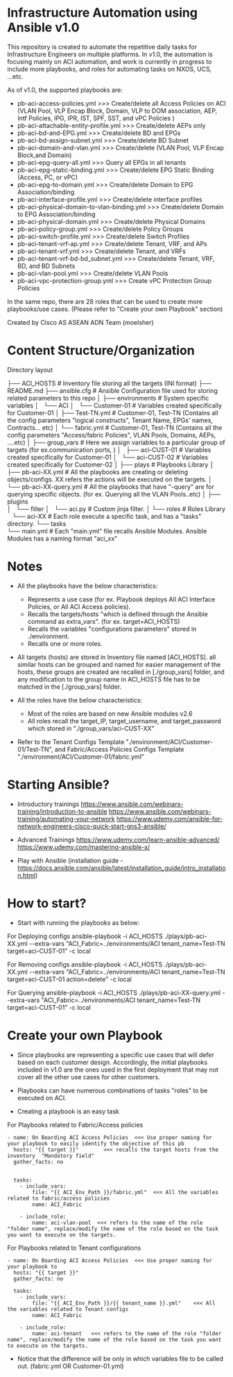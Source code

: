 
# Infrastructure Automation using Ansible v1.0
This repository is created to automate the repetitive daily tasks for Infrastructure Engineers on multiple platforms.
In v1.0, the automation is focusing mainly on ACI automation, and work is currently in progress to include more playbooks, and roles for automating tasks on NXOS, UCS, ...etc.


As of v1.0, the supported playbooks are:

- pb-aci-access-policies.yml                       >>> Create/delete all Access Policies on ACI (VLAN Pool, VLP Encap Block, Domain, VLP to DOM association, AEP, Intf Policies, IPG, IPR, IST, SPF, SST, and vPC Policies )
- pb-aci-attachable-entity-profile.yml               >>> Create/delete AEPs only
- pb-aci-bd-and-EPG.yml                              >>> Create/delete BD and EPGs
- pb-aci-bd-assign-subnet.yml                        >>> Create/delete BD Subnet
- pb-aci-domain-and-vlan.yml                         >>> Create/delete (VLAN Pool, VLP Encap Block,and Domain)
- pb-aci-epg-query-all.yml                           >>> Query all EPGs in all tenants
- pb-aci-epg-static-binding.yml                      >>> Create/delete EPG Static Binding (Access, PC, or vPC)
- pb-aci-epg-to-domain.yml                           >>> Create/delete Domain to EPG Association/binding
- pb-aci-interface-profile.yml                       >>> Create/delete interface profiles
- pb-aci-physical-domain-to-vlan-binding.yml           >>> Create/delete Domain to EPG Association/binding
- pb-aci-physical-domain.yml                           >>> Create/delete Physical Domains
- pb-aci-policy-group.yml                              >>> Create/delete Policy Groups
- pb-aci-switch-profile.yml                            >>> Create/delete Switch Profiles
- pb-aci-tenant-vrf-ap.yml                             >>> Create/delete Tenant, VRF, and APs
- pb-aci-tenant-vrf.yml                                >>> Create/delete Tenant, and VRFs
- pb-aci-tenant-vrf-bd-bd_subnet.yml                   >>> Create/delete Tenant, VRF, BD, and BD Subnets  
- pb-aci-vlan-pool.yml                                 >>> Create/delete VLAN Pools
- pb-aci-vpc-protection-group.yml                      >>> Create vPC Protection Group Policies


In the same repo, there are 28 roles that can be used to create more playbooks/use cases. (Please refer to "Create your own Playbook" section)

Created by Cisco AS ASEAN ADN Team (moelsher)


# Content Structure/Organization

Directory layout

├── ACI_HOSTS                   # Inventory file storing all the targets (INI format)
├── README.md
├── ansible.cfg                 # Ansible Configuration file used for storing related parameters to this repo
│
├── environments                # System specific variables
│   └── ACI
│     └── Customer-01           # Variables created specifically for Customer-01
│       ├── Test-TN.yml         # Customer-01, Test-TN   (Contains all the config parameters "logical constructs", Tenant Name, EPGs' names, Contracts... etc)
│       └── fabric.yml          # Customer-01, Test-TN   (Contains all the config parameters "Access/fabric Policies", VLAN Pools, Domains, AEPs, ....etc)
│
├── group_vars                  # Here we assign variables to a particular group of targets (for ex.communication ports, )
│   ├── aci-CUST-01             # Variables created specifically for Customer-01
│   └── aci-CUST-02             # Variables created specifically for Customer-02
│
├── plays                       # Playbooks Library
│   ├──  pb-aci-XX.yml          # All the playbooks are creating or deleting objects/configs. XX refers the actions will be executed on the targets.
│   └──  pb-aci-XX-query.yml    # All the playbooks that have "-query" are for querying specific objects. (for ex. Querying all the VLAN Pools..etc)
│
├── plugins                     
│   └── filter
│     └──  aci.py               # Custom jinja filter.
│
└── roles                       # Roles Library
    └──  aci-XX                 # Each role execute a specific task, and has a "tasks" directory.
      └──  tasks        
        └──  main.yml           # Each "main.yml" file  recalls Ansible Modules. Ansible Modules has a naming format "aci_xx"

# Notes

- All the playbooks have the below characteristics:  
  - Represents a use case (for ex. Playbook deploys All ACI Interface Policies, or All ACI Access policies).
  - Recalls the targets/hosts "which is defined through the Ansible command as extra_vars". (for ex. target=ACI_HOSTS)
  - Recalls the variables "configurations parameters" stored in ./environment.
  - Recalls one or more roles.

- All targets (hosts) are stored in Inventory file named [ACI_HOSTS]. all similar hosts can be grouped and named for easier management of the hosts, these groups are created are recalled in [./group_vars] folder, and any modification to the group name in ACI_HOSTS file has to be matched in the [./group_vars] folder.

- All the roles have the below characteristics:
  - Most of the roles are based on new Ansible modules v2.6
  - All roles recall the target_IP, target_username, and target_password which stored in "./group_vars/aci-CUST-XX"

- Refer to the Tenant Configs Template "./environment/ACI/Customer-01/Test-TN", and Fabric/Access Policies Configs Template "./environment/ACI/Customer-01/fabric.yml"

# Starting Ansible?  
- Introductory trainings
   https://www.ansible.com/webinars-training/introduction-to-ansible
   https://www.ansible.com/webinars-training/automating-your-network
   https://www.udemy.com/ansible-for-network-engineers-cisco-quick-start-gns3-ansible/
- Advanced Trainings
   https://www.udemy.com/learn-ansible-advanced/
   https://www.udemy.com/mastering-ansible-x/

- Play with Ansible (installation guide - https://docs.ansible.com/ansible/latest/installation_guide/intro_installation.html)


# How to start?

- Start with running the playbooks as below:

For Deploying configs
ansible-playbook -i ACI_HOSTS ./plays/pb-aci-XX.yml --extra-vars "ACI_Fabric=../environments/ACI tenant_name=Test-TN target=aci-CUST-01" -c local

For Removing configs
ansible-playbook -i ACI_HOSTS ./plays/pb-aci-XX.yml --extra-vars "ACI_Fabric=../environments/ACI tenant_name=Test-TN target=aci-CUST-01 action=delete" -c local

For Querying
ansible-playbook -i ACI_HOSTS ./plays/pb-aci-XX-query.yml --extra-vars "ACI_Fabric=../environments/ACI tenant_name=Test-TN target=aci-CUST-01" -c local


# Create your own Playbook

- Since playbooks are representing a specific use cases that will defer based on each customer design. Accordingly, the initial playbooks included in v1.0 are the ones used in the first deployment that may not cover all the other use cases for other customers.

- Playbooks can have numerous combinations of tasks "roles" to be executed on ACI.

- Creating a playbook is an easy task

For Playbooks related to Fabric/Access policies

```
- name: On Boarding ACI Access Policies  <<< Use proper naming for your playbook to easily identify the objective of this pb
  hosts: "{{ target }}"        <<< recalls the target hosts from the inventory  "Mandatory field"
  gather_facts: no


  tasks:
    - include_vars:
        file: "{{ ACI_Env_Path }}/fabric.yml"  <<< All the variables related to fabric/access policies
        name: ACI_Fabric

    - include_role:
        name: aci-vlan-pool  <<< refers to the name of the role "folder name", replace/modify the name of the role based on the task you want to execute on the targets.
```

For Playbooks related to Tenant configurations

```
- name: On Boarding ACI Access Policies  <<< Use proper naming for your playbook to
  hosts: "{{ target }}"
  gather_facts: no

  tasks:
    - include_vars:
        file: "{{ ACI_Env_Path }}/{{ tenant_name }}.yml"    <<< All the variables related to Tenant configs
        name: ACI_Fabric

    - include_role:
        name: aci-tenant   <<< refers to the name of the role "folder name", replace/modify the name of the role based on the task you want to execute on the targets.
```

- Notice that the difference will be only in which variables file to be called out. (fabric.yml OR Customer-01.yml)
